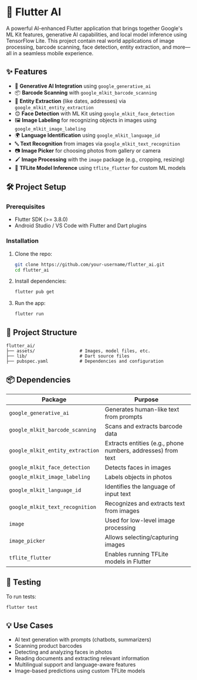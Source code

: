 # 🚀 Flutter AI

A powerful AI-enhanced Flutter application that brings together Google's ML Kit features, generative AI capabilities, and local model inference using TensorFlow Lite. This project contain real world applications of image processing, barcode scanning, face detection, entity extraction, and more—all in a seamless mobile experience.

## ✨ Features

* 🤖 **Generative AI Integration** using `google_generative_ai`
* 📦 **Barcode Scanning** with `google_mlkit_barcode_scanning`
* 🧠 **Entity Extraction** (like dates, addresses) via `google_mlkit_entity_extraction`
* 😊 **Face Detection** with ML Kit using `google_mlkit_face_detection`
* 🖼️ **Image Labeling** for recognizing objects in images using `google_mlkit_image_labeling`
* 🌍 **Language Identification** using `google_mlkit_language_id`
* 🔤 **Text Recognition** from images via `google_mlkit_text_recognition`
* 📷 **Image Picker** for choosing photos from gallery or camera
* 🖌️ **Image Processing** with the `image` package (e.g., cropping, resizing)
* 🧩 **TFLite Model Inference** using `tflite_flutter` for custom ML models

## 🛠️ Project Setup

### Prerequisites

* Flutter SDK (>= 3.8.0)
* Android Studio / VS Code with Flutter and Dart plugins

### Installation

1. Clone the repo:

   ```bash
   git clone https://github.com/your-username/flutter_ai.git
   cd flutter_ai
   ```

2. Install dependencies:

   ```bash
   flutter pub get
   ```

3. Run the app:

   ```bash
   flutter run
   ```

## 📂 Project Structure

```
flutter_ai/
├── assets/                 # Images, model files, etc.
├── lib/                    # Dart source files
├── pubspec.yaml            # Dependencies and configuration
```

## 📦 Dependencies

| Package                          | Purpose                                                      |
| -------------------------------- | ------------------------------------------------------------ |
| `google_generative_ai`           | Generates human-like text from prompts                       |
| `google_mlkit_barcode_scanning`  | Scans and extracts barcode data                              |
| `google_mlkit_entity_extraction` | Extracts entities (e.g., phone numbers, addresses) from text |
| `google_mlkit_face_detection`    | Detects faces in images                                      |
| `google_mlkit_image_labeling`    | Labels objects in photos                                     |
| `google_mlkit_language_id`       | Identifies the language of input text                        |
| `google_mlkit_text_recognition`  | Recognizes and extracts text from images                     |
| `image`                          | Used for low-level image processing                          |
| `image_picker`                   | Allows selecting/capturing images                            |
| `tflite_flutter`                 | Enables running TFLite models in Flutter                     |

## 🧪 Testing

To run tests:

```bash
flutter test
```

## 💡 Use Cases

* AI text generation with prompts (chatbots, summarizers)
* Scanning product barcodes
* Detecting and analyzing faces in photos
* Reading documents and extracting relevant information
* Multilingual support and language-aware features
* Image-based predictions using custom TFLite models

